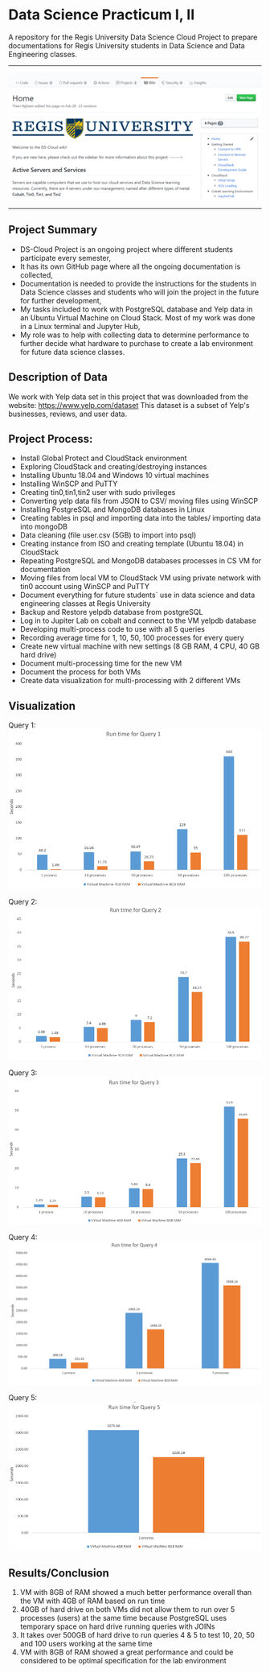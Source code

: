 # Data Science Practicum I, II

A repository for the Regis University Data Science Cloud Project to prepare documentations for Regis University students in Data Science and Data Engineering classes.

___

![alt text](https://github.com/AATopp/CloudDS/blob/master/RU.PNG "Regis logo project")

___

## Project Summary 

- DS-Cloud Project is an ongoing project where different students participate every semester,
- It has its own GitHub page where all the ongoing documentation is collected,
- Documentation is needed to provide the instructions for the students in Data Science classes and students who will join the project in the future for further development,
- My tasks included to work with PostgreSQL database and Yelp data in an Ubuntu Virtual Machine on Cloud Stack. Most of my work was done in a Linux terminal and Jupyter Hub, 
- My role was to help with collecting data to determine performance to further decide what hardware to purchase to create a lab environment for future data science classes. 


## Description of Data 

   We work with Yelp data set in this project that was downloaded from the website: https://www.yelp.com/dataset
   This dataset is a subset of Yelp's businesses, reviews, and user data. 

## Project Process:
-	Install Global Protect and CloudStack environment 
-	Exploring CloudStack and creating/destroying instances 
-	Installing Ubuntu 18.04 and Windows 10 virtual machines 
-	Installing WinSCP and PuTTY 
-	Creating tin0,tin1,tin2 user with sudo privileges 
-	Converting yelp data fils from JSON to CSV/ moving files using WinSCP 
-	Installing PostgreSQL and MongoDB databases in Linux 
-	Creating tables in psql and importing data into the tables/ importing data into mongoDB
-	Data cleaning (file user.csv (5GB) to import into psql)
-	Creating instance from ISO and creating template (Ubuntu 18.04) in CloudStack 
-	Repeating PostgreSQL and MongoDB databases processes in CS VM for documentation
-	Moving files from local VM to CloudStack VM using private network with tin0 account using WinSCP and PuTTY
-	Document everything for future students` use in data science and data engineering classes at Regis University 
-  Backup and Restore yelpdb database from postgreSQL
-  Log in to Jupiter Lab on cobalt and connect to the VM yelpdb database
-  Developing multi-process code to use with all 5 queries 
-  Recording average time for 1, 10, 50, 100 processes for every query
-  Create new virtual machine with new settings (8 GB RAM, 4 CPU, 40 GB hard drive)
-  Document multi-processing time for the new VM
-  Document the process for both VMs 
-  Create data visualization for multi-processing with 2 different VMs 



## Visualization

Query 1:
![alt text](https://github.com/AATopp/CloudDS/blob/master/Comparison%20Query%201.PNG "Query 1")

Query 2:
![alt text](https://github.com/AATopp/CloudDS/blob/master/Comparison%20Query%202.PNG "Query 2")

Query 3:
![alt text](https://github.com/AATopp/CloudDS/blob/master/Comparison%20Query%203.PNG "Query 3")

Query 4:
![alt text](https://github.com/AATopp/CloudDS/blob/master/Comparison%20Query%204.PNG "Query 4")

Query 5:
![alt text](https://github.com/AATopp/CloudDS/blob/master/Comparison%20Query%205.PNG "Query 5")


## Results/Conclusion

   1. VM with 8GB of RAM showed a much better performance overall than the VM with 4GB of RAM based on run time 
   2. 40GB of hard drive on both VMs did not allow them to run over 5 processes (users) at the same time because PostgreSQL uses temporary space on hard drive running queries with JOINs
   3. It takes over 500GB of hard drive to run queries 4 & 5 to test 10, 20, 50 and 100 users working at the same time 
   4. VM with 8GB of RAM showed a great performance and could be considered to be optimal specification for the lab environment 
